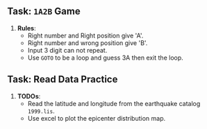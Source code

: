 ## Task: `1A2B` Game

1. **Rules**: 
   - Right number and Right position give 'A'.
   - Right number and wrong position give 'B'.
   - Input  3 digit can not repeat.
   - Use `GOTO` to be a loop and guess 3A then exit the loop.

## Task: Read Data Practice

1. **TODOs**: 
   - Read the latitude and longitude from the earthquake catalog `1999.lis`.
   - Use excel to plot the epicenter distribution map.